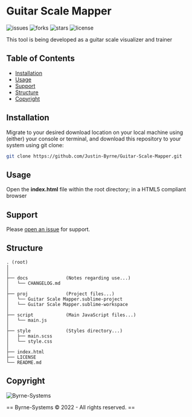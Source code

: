 # Guitar Scale Mapper

![issues](https://img.shields.io/github/issues/Justin-Byrne/Guitar-Scale-Mapper)
![forks](https://img.shields.io/github/forks/Justin-Byrne/Guitar-Scale-Mapper)
![stars](https://img.shields.io/github/stars/Justin-Byrne/Guitar-Scale-Mapper)
![license](https://img.shields.io/github/license/Justin-Byrne/Guitar-Scale-Mapper)

This tool is being developed as a guitar scale visualizer and trainer

## Table of Contents
- [Installation](#installation)
- [Usage](#usage)
- [Support](#support)
- [Structure](#structure)
- [Copyright](#copyright)

## Installation

Migrate to your desired download location on your local machine using (either) your console or terminal, and download this repository to your system using git clone:

```sh
git clone https://github.com/Justin-Byrne/Guitar-Scale-Mapper.git
```

## Usage

Open the **index.html** file within the root directory; in a HTML5 compliant browser

## Support

Please [open an issue](https://github.com/Justin-Byrne/Guitar-Scale-Mapper/issues/new) for support.

## Structure

    . (root)
    │
    │
    ├── docs              (Notes regarding use...)
    │   └── CHANGELOG.md
    │
    ├── proj              (Project files...)
    │   └── Guitar Scale Mapper.sublime-project
    │   └── Guitar Scale Mapper.sublime-workspace
    │
    ├── script            (Main JavaScript files...)
    │   └── main.js
    │
    ├── style             (Styles directory...)
    │   ├── main.scss
    │   └── style.css
    │
    ├── index.html
    ├── LICENSE
    └── README.md


## Copyright

![Byrne-Systems](http://byrne-systems.com/content/static/cube_sm.png)

== Byrne-Systems © 2022 - All rights reserved. ==